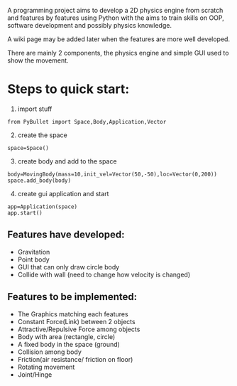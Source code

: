 A programming project aims to develop a 2D physics engine from scratch and features by features using Python with the aims to train skills on OOP, software development and possibly physics knowledge.

A wiki page  may be added later when the features are more well developed.

There are mainly 2 components, the physics engine and simple GUI used to show the movement.

# Steps to quick start:
1. import stuff
```
from PyBullet import Space,Body,Application,Vector
```
2. create the space
```
space=Space()
```
3. create body and add to the space
```
body=MovingBody(mass=10,init_vel=Vector(50,-50),loc=Vector(0,200))
space.add_body(body)
```
4. create gui application and start
```
app=Application(space)
app.start()
```

## Features have developed:
- Gravitation
- Point body
- GUI that can only draw circle body
- Collide with wall (need to change how velocity is changed)

## Features to be implemented:
- The Graphics matching each features
- Constant Force(Link) between 2 objects
- Attractive/Repulsive Force among objects
- Body with area (rectangle, circle)
- A fixed body in the space (ground)
- Collision among body
- Friction(air resistance/ friction on floor)
- Rotating movement
- Joint/Hinge

